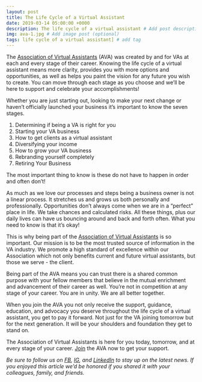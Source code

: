 ```yaml
---
layout: post
title: The Life Cycle of a Virtual Assistant
date: 2019-03-14 05:00:00 +0000
description: The life cycle of a virtual assistant # Add post description (optional)
img: ava-1.jpg # Add image post (optional)
tags: life cycle of a virtual assistant] # add tag
---
```

The [Association of Virtual Assistants](https://associationofvas.com/) (AVA) was created by and for VAs at each and every stage of their career. Knowing the life cycle of a virtual assistant means more clarity, provides you with more options and opportunities, as well as helps you paint the vision for any future you wish to create. You can move through each stage as you choose and we’ll be here to support and celebrate your accomplishments!

Whether you are just starting out, looking to make your next change or haven’t officially launched your business it’s important to know the seven stages.

1. Determining if being a VA is right for you
2. Starting your VA business
3. How to get clients as a virtual assistant
4. Diversifying your income
5. How to grow your VA business
6. Rebranding yourself completely
7. Retiring Your Business

The most important thing to know is these do not have to happen in order and often don’t!

As much as we love our processes and steps being a business owner is not a linear process. It stretches us and grows us both personally and professionally. Opportunities don’t always come when we are in a “perfect” place in life. We take chances and calculated risks. All these things, plus our daily lives can have us bouncing around and back and forth often. What you need to know is that it’s okay!

This is why being part of the [Association of Virtual Assistants](https://associationofvas.com/) is so important. Our mission is to be the most trusted source of information in the VA industry. We promote a high standard of excellence within our Association which not only benefits current and future virtual assistants, but those we serve - the client.

Being part of the AVA means you can trust there is a shared common purpose with your fellow members that believe in the mutual enrichment and advancement of their career as well. You’re not in competition at any stage of your career. You are in unity. We are all better together.

When you join the AVA you not only receive the support, guidance, education, and advocacy you deserve throughout the life cycle of a virtual assistant, you get to pay it forward. Not just for the VA joining tomorrow but for the next generation. It will be your shoulders and foundation they get to stand on.

The Association of Virtual Assistants is here for you today, tomorrow, and at every stage of your career. [Join](https://thevirtualbusinesssummit.thrivecart.com/ava-membership/) the AVA now to get your support.


_Be sure to follow us on [FB](https://www.facebook.com/Association-of-Virtual-Assistants-415696612306842/), [IG](https://www.instagram.com/associationofvas/), and [LinkedIn](https://www.linkedin.com/company/associationofvirtualassistants/about/?viewAsMember=true) to stay up on the latest news. If you enjoyed this article we’d be honored if you shared it with your colleagues, family, and friends._
